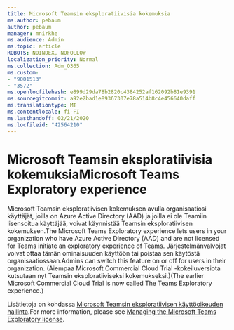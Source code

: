 ```yaml
---
title: Microsoft Teamsin eksploratiivisia kokemuksia
ms.author: pebaum
author: pebaum
manager: mnirkhe
ms.audience: Admin
ms.topic: article
ROBOTS: NOINDEX, NOFOLLOW
localization_priority: Normal
ms.collection: Adm_O365
ms.custom:
- "9001513"
- "3572"
ms.openlocfilehash: e899d29da78b2820c4384252af162092b81e9391
ms.sourcegitcommit: a92e2bad1e89367307e78a514b8c4e456640daff
ms.translationtype: MT
ms.contentlocale: fi-FI
ms.lasthandoff: 02/21/2020
ms.locfileid: "42564210"
---
```

# <a name="microsoft-teams-exploratory-experience"></a><span data-ttu-id="1bdd0-102">Microsoft Teamsin eksploratiivisia kokemuksia</span><span class="sxs-lookup"><span data-stu-id="1bdd0-102">Microsoft Teams Exploratory experience</span></span>

<span data-ttu-id="1bdd0-103">Microsoft Teamsin eksploratiivisen kokemuksen avulla organisaatiosi käyttäjät, joilla on Azure Active Directory (AAD) ja joilla ei ole Teamiin lisensoitua käyttäjää, voivat käynnistää Teamsin eksploratiivisen kokemuksen.</span><span class="sxs-lookup"><span data-stu-id="1bdd0-103">The Microsoft Teams Exploratory experience lets users in your organization who have Azure Active Directory (AAD) and are not licensed for Teams initiate an exploratory experience of Teams.</span></span> <span data-ttu-id="1bdd0-104">Järjestelmänvalvojat voivat ottaa tämän ominaisuuden käyttöön tai poistaa sen käytöstä organisaatiossaan.</span><span class="sxs-lookup"><span data-stu-id="1bdd0-104">Admins can switch this feature on or off for users in their organization.</span></span> <span data-ttu-id="1bdd0-105">(Aiempaa Microsoft Commercial Cloud Trial -kokeiluversiota kutsutaan nyt Teamsin eksploratiiviseksi kokemukseksi.)</span><span class="sxs-lookup"><span data-stu-id="1bdd0-105">(The earlier Microsoft Commercial Cloud Trial is now called The Teams Exploratory experience.)</span></span>

<span data-ttu-id="1bdd0-106">Lisätietoja on kohdassa [Microsoft Teamsin eksploratiivisen käyttöoikeuden hallinta](https://docs.microsoft.com/microsoftteams/teams-exploratory/).</span><span class="sxs-lookup"><span data-stu-id="1bdd0-106">For more information, please see [Managing the Microsoft Teams Exploratory license](https://docs.microsoft.com/microsoftteams/teams-exploratory/).</span></span>
